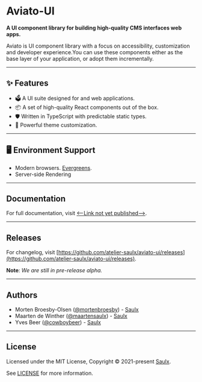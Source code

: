 # Aviato-UI

**A UI component library for building high-quality CMS interfaces web apps.**

Aviato is UI component library with a focus on accessibility, customization and developer experience.You can use these components either as the base layer of your application, or adopt them incrementally.

---

## ✨ Features

- 🗳 A UI suite designed for and web applications.
- 📦 A set of high-quality React components out of the box.
- 🛡 Written in TypeScript with predictable static types.
- 🎨 Powerful theme customization.

---

## 🖥 Environment Support

- Modern browsers. [Evergreens](https://www.techopedia.com/definition/31094/evergreen-browser).
- Server-side Rendering

---

## Documentation

For full documentation, visit [<--Link not yet published-->]().

---

## Releases

For changelog, visit [https://github.com/atelier-saulx/aviato-ui/releases](https://github.com/atelier-saulx/aviato-ui/releases).

**Note**: _We are still in pre-release alpha._

---

## Authors

- Morten Broesby-Olsen ([@mortenbroesby](https://github.com/mortenbroesby)) - [Saulx](https://www.saulx.com/)
- Maarten de Winther ([@maartensaulx](https://github.com/maartensaulx)) - [Saulx](https://www.saulx.com/)
- Yves Beer ([@cowboybeer](https://github.com/cowboybeer)) - [Saulx](https://www.saulx.com/)

---

## License

Licensed under the MIT License, Copyright © 2021-present [Saulx](https://www.saulx.com/).

See [LICENSE](./LICENSE) for more information.

